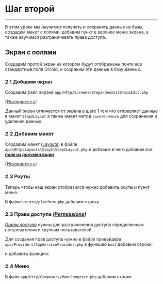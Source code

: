 # Шаг второй
----------

В этом уроке мы научимся получать и сохранять данные из базы, создадим макет с полями, добавим пункт в верхнее меню экрана, а также научимся разграничивать права доступа.


## Экран с полями
 
Создадим протой экран на котором будут отображены почти все стандартные поля Orchid, и сохраним эти данные в базу данных.

### 2.1 Добавим экран

Создадим файл экрана `app/Http/Screens/Step2/DemokitStep2Edit.php`

<file prefix="DEMOKIT_PATH" file="/src/Http/Screens/Step2/DemokitStep2Edit.php" strings="4-12,16-50,52-61,63-76,80-118" />

_([Исходник>>>](https://github.com/orchidcommunity/DemoKit/blob/master/src/Http/Screens/Step2/DemokitStep2Edit.php))_

Данный экран отличается от экрана в шаге 1 тем что отправляет данные в макет `Step2Layout` а также имеет метод `save` и `remove` для сохранения и удаления данных.

### 2.2 Добавим макет

Создадим макет ([Layouts](https://orchid.software/ru/docs/layouts)) в файле `app\Http\Layouts\Step2\Step2Layout.php` и добавим в него добавим все [***поля из документации***](https://orchid.software/ru/docs/field)

<file prefix="DEMOKIT_PATH" file="/src/Http/Layouts/Step2/Step2Layout.php" strings="4-78" />

_([Исходник>>>](https://github.com/orchidcommunity/DemoKit/blob/master/src/Http/Layouts/Step2/Step2Layout.php))_

### 2.3 Роуты

Теперь чтобы наш экран отобразился нужно добавить роуты и пункт меню. 

В файле `routes/platform.php` добавим строку 

<file prefix="DEMOKIT_PATH" file="/routes/route.php" strings="13" />

### 2.3 Права доступа _([Permissions](https://orchid.software/ru/docs/access/))_

_[Права доступа](https://orchid.software/ru/docs/access/)_ нужны для разграничения доступа определенным пользователям и группам пользователей.

Для создания прав доступа нужно в файле провайдера `app/Providers/AppServiceProvider.php` в функцию `boot` добавим строки:

<file prefix="DEMOKIT_PATH" file="/src/Providers/DemoKitProvider.php" strings="46-48" />
 и добавить функцию:
<file prefix="DEMOKIT_PATH" file="/src/Providers/DemoKitProvider.php" strings="51-58" />

### 2.4 Меню

В файл `app/Http/Composers/MenuComposer.php` добавим строки 

<file prefix="DEMOKIT_PATH" file="/src/Providers/MenuComposer.php" strings="26,45-52" />